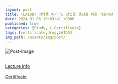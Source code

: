 ```yaml
---
layout: post
title: (LAIDD) 의약품 허가 및 상업용 생산을 위한 기술이전
date: 2024-01-06 19:03:41 +0900
published: true
categories: [Study, L-Certificate]
tags: [certificate,drug,LAIDD]
img_path: /assets/img/post/
---
```


![Post-Image](CERTIFICATE-certificate_drug.png)
<br><br>

[Lecture Info](https://www.laidd.org/local/ubonline/view.php?id=199&group=1&returnurl=aHR0cHM6Ly93d3cubGFpZGQub3JnL2xvY2FsL3Vib25saW5lL2luZGV4LnBocD9vcmRlcnR5cGU9cmNfZCZncm91cD0xJmtleXdvcmQ9JUVDJTlEJTk4JUVDJTk1JUJEJUVEJTkyJTg4KyVFRCU5NyU4OCVFQSVCMCU4MCZlbnJvbF9zdGFydD0mZW5yb2xfZW5kPSZzdHVkeV9zdGFydD0mc3R1ZHlfZW5kPSZyZWNvbW1lbmQtb25vZmY9MA==)
<br><br>
[Certificate](https://www.laidd.org/local/ubonline/view.php?id=199&group=1&returnurl=aHR0cHM6Ly93d3cubGFpZGQub3JnL2xvY2FsL3Vib25saW5lL2luZGV4LnBocD9vcmRlcnR5cGU9cmNfZCZncm91cD0xJmtleXdvcmQ9JUVDJTlEJTk4JUVDJTk1JUJEJUVEJTkyJTg4KyVFRCU5NyU4OCVFQSVCMCU4MCZlbnJvbF9zdGFydD0mZW5yb2xfZW5kPSZzdHVkeV9zdGFydD0mc3R1ZHlfZW5kPSZyZWNvbW1lbmQtb25vZmY9MA==)